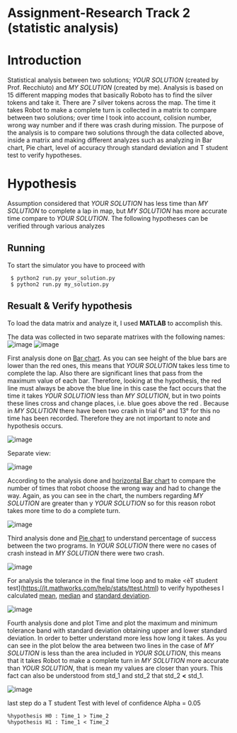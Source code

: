 # Assignment-Research Track 2 (statistic analysis)

Introduction
================================

Statistical analysis between two solutions; _YOUR SOLUTION_ (created by Prof. Recchiuto) and _MY SOLUTION_ (created by me). Analysis is based on 15 different mapping modes that basically Roboto has to find the silver tokens and take it. There are 7 silver tokens across the map. The time it takes Robot to make a complete turn is collected in a matrix to compare between two solutions; over time I took into account, colision number, wrong way number and if there was crash during mission. The purpose of the analysis is to compare two solutions through the data collected above, inside a matrix and making different analyzes such as analyzing in Bar chart, Pie chart, level of accuracy through standard deviation and T student test to verify hypotheses.

Hypothesis
================================

Assumption considered that _YOUR SOLUTION_ has less time than _MY SOLUTION_ to complete a lap in map, but _MY SOLUTION_ has more accurate time compare to _YOUR SOLUTION_. The following hypotheses can be verified through various analyzes

Running 
--------

To start the simulator you have to proceed with

```   
 $ python2 run.py your_solution.py
 $ python2 run.py my_solution.py
```

Resualt & Verify hypothesis
----------------------------

To load the data matrix and analyze it, I used __MATLAB__ to accomplish this.

The data was collected in two separate matrixes with the following names:
![image](https://user-images.githubusercontent.com/80394968/170829630-c5ee13db-9dd0-4210-b80f-d3adde3fcac4.png)
![image](https://user-images.githubusercontent.com/80394968/170829645-b27caffe-bc14-452f-a079-3443d5af484d.png)

First analysis done on [Bar chart](https://it.mathworks.com/help/matlab/ref/bar.html). As you can see height of the blue bars are lower than the red ones, this means that _YOUR SOLUTION_ takes less time to complete the lap. Also there are significant lines that pass from the maximum value of each bar. Therefore, looking at the hypothesis, the red line must always be above the blue line in this case the fact occurs that the time it takes _YOUR SOLUTION_ less than _MY SOLUTION_, but in two points these lines cross and change places, i.e. blue goes above the red . Because in _MY SOLUTION_ there have been two crash in trial 6° and 13° for this no time has been recorded. Therefore they are not important to note and hypothesis occurs.

![image](https://user-images.githubusercontent.com/80394968/170829711-571d7449-8fe0-4698-9eec-f3d3207394b7.png)

Separate view:

![image](https://user-images.githubusercontent.com/80394968/170830265-7499f386-f797-42fe-a0f5-6f44a7250bf1.png)

According to the analysis done and [horizontal Bar chart](https://it.mathworks.com/help/matlab/ref/barh.html) to compare the number of times that robot choose the wrong way and had to change the way. Again, as you can see in the chart, the numbers regarding  _MY SOLUTION_  are greater than y _YOUR SOLUTION_ so for this reason robot takes more time to do a complete turn.

![image](https://user-images.githubusercontent.com/80394968/170830314-9424f7f4-d92b-4430-a0d0-19249fb20c93.png)

Third analysis done and [Pie chart](https://it.mathworks.com/help/matlab/ref/pie.html) to understand percentage of success between the two programs. In _YOUR SOLUTION_ there were no cases of crash instead in _MY SOLUTION_ there were two crash.

![image](https://user-images.githubusercontent.com/80394968/170830526-6418dfb7-4be7-4593-abd4-d57bbb552c0c.png)

For analysis the tolerance in the final time loop and to make <èT student test](https://it.mathworks.com/help/stats/ttest.html) to verify hypotheses I calculated [mean](https://it.mathworks.com/help/matlab/ref/mean.html), [median](https://it.mathworks.com/help/matlab/ref/median.html) and [standard deviation](https://it.mathworks.com/help/matlab/ref/std.html).

![image](https://user-images.githubusercontent.com/80394968/170831129-9b5f95d9-f3f0-48b4-bc03-c5df5c419323.png)

Fourth analysis done and plot Time and plot the maximum and minimum tolerance band with standard deviation obtaining upper and lower standard deviation. In order to better understand more less how long it takes. As you can see in the plot below the area between two lines in the case of _MY SOLUTION_ is less than the area included in _YOUR SOLUTION_, this means that it takes Robot to make a complete turn in _MY SOLUTION_ more accurate than _YOUR SOLUTION_, that is mean my values are closer than yours. This fact can also be understood from std_1 and std_2 that std_2 __<__ std_1.

![image](https://user-images.githubusercontent.com/80394968/170830789-460ad082-9db2-419c-9837-dca0900e33eb.png)

last step do a T student Test with level of confidence Alpha = 0.05
```  
%hypothesis H0 : Time_1 > Time_2
%hypothesis H1 : Time_1 < Time_2 
```  



